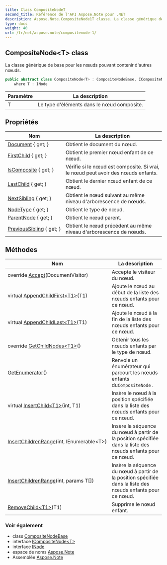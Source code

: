 ```yaml
---
title: Class CompositeNodeT
second_title: Référence de l'API Aspose.Note pour .NET
description: Aspose.Note.CompositeNode1T classe. La classe générique de base pour les nœuds pouvant contenir dautres nœuds.
type: docs
weight: 40
url: /fr/net/aspose.note/compositenode-1/
---
```

## CompositeNode&lt;T&gt; class

La classe générique de base pour les nœuds pouvant contenir d'autres nœuds.

```csharp
public abstract class CompositeNode<T> : CompositeNodeBase, ICompositeNode<T>
    where T : INode
```

| Paramètre | La description |
| --- | --- |
| T | Le type d'éléments dans le nœud composite. |

## Propriétés

| Nom | La description |
| --- | --- |
| [Document](../../aspose.note/node/document/) { get; } | Obtient le document du nœud. |
| [FirstChild](../../aspose.note/compositenode-1/firstchild/) { get; } | Obtient le premier nœud enfant de ce nœud. |
| [IsComposite](../../aspose.note/compositenode-1/iscomposite/) { get; } | Vérifie si le nœud est composite. Si vrai, le nœud peut avoir des nœuds enfants. |
| [LastChild](../../aspose.note/compositenode-1/lastchild/) { get; } | Obtient le dernier nœud enfant de ce nœud. |
| [NextSibling](../../aspose.note/node/nextsibling/) { get; } | Obtient le nœud suivant au même niveau d'arborescence de nœuds. |
| [NodeType](../../aspose.note/node/nodetype/) { get; } | Obtient le type de nœud. |
| [ParentNode](../../aspose.note/node/parentnode/) { get; } | Obtient le nœud parent. |
| [PreviousSibling](../../aspose.note/node/previoussibling/) { get; } | Obtient le nœud précédent au même niveau d'arborescence de nœuds. |

## Méthodes

| Nom | La description |
| --- | --- |
| override [Accept](../../aspose.note/compositenode-1/accept/)(DocumentVisitor) | Accepte le visiteur du nœud. |
| virtual [AppendChildFirst&lt;T1&gt;](../../aspose.note/compositenode-1/appendchildfirst/)(T1) | Ajoute le nœud au début de la liste des nœuds enfants pour ce nœud. |
| virtual [AppendChildLast&lt;T1&gt;](../../aspose.note/compositenode-1/appendchildlast/)(T1) | Ajoute le nœud à la fin de la liste des nœuds enfants pour ce nœud. |
| override [GetChildNodes&lt;T1&gt;](../../aspose.note/compositenode-1/getchildnodes/#getchildnodes_1)() | Obtenir tous les nœuds enfants par le type de nœud. |
| [GetEnumerator](../../aspose.note/compositenode-1/getenumerator/)() | Renvoie un énumérateur qui parcourt les nœuds enfants du`CompositeNode` . |
| virtual [InsertChild&lt;T1&gt;](../../aspose.note/compositenode-1/insertchild/)(int, T1) | Insère le nœud à la position spécifiée dans la liste des nœuds enfants pour ce nœud. |
| [InsertChildrenRange](../../aspose.note/compositenode-1/insertchildrenrange/#insertchildrenrange)(int, IEnumerable&lt;T&gt;) | Insère la séquence du nœud à partir de la position spécifiée dans la liste des nœuds enfants pour ce nœud. |
| [InsertChildrenRange](../../aspose.note/compositenode-1/insertchildrenrange/#insertchildrenrange_1)(int, params T[]) | Insère la séquence du nœud à partir de la position spécifiée dans la liste des nœuds enfants pour ce nœud. |
| [RemoveChild&lt;T1&gt;](../../aspose.note/compositenode-1/removechild/)(T1) | Supprime le nœud enfant. |

### Voir également

* class [CompositeNodeBase](../compositenodebase/)
* interface [ICompositeNode&lt;T&gt;](../icompositenode-1/)
* interface [INode](../inode/)
* espace de noms [Aspose.Note](../../aspose.note/)
* Assemblée [Aspose.Note](../../)


